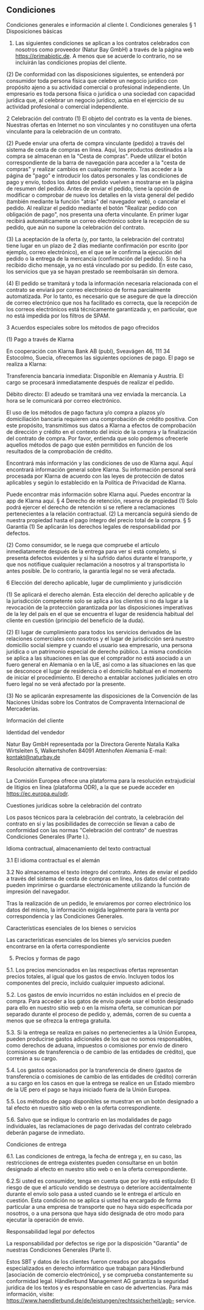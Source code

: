 ## Condiciones

Condiciones generales e información al cliente I. Condiciones generales
§ 1 Disposiciones básicas

1) Las siguientes condiciones se aplican a los contratos celebrados con nosotros como proveedor (Natur Bay GmbH) a través de la página web https://primabiotic.de. A menos que se acuerde lo contrario, no se incluirán las condiciones propias del cliente.

(2) De conformidad con las disposiciones siguientes, se entenderá por consumidor toda persona física que celebre un negocio jurídico con propósito ajeno a su actividad comercial o profesional independiente. Un empresario es toda persona física o jurídica o una sociedad con capacidad jurídica que, al celebrar un negocio jurídico, actúa en el ejercicio de su actividad profesional o comercial independiente.

2 Celebración del contrato
(1) El objeto del contrato es la venta de bienes.
Nuestras ofertas en Internet no son vinculantes y no constituyen una oferta vinculante para la celebración de un contrato.

(2) Puede enviar una oferta de compra vinculante (pedido) a través del sistema de cesta de compras en línea.
Aquí, los productos destinados a la compra se almacenan en la &quot;Cesta de compras&quot;. Puede utilizar el botón correspondiente de la barra de navegación para acceder a la &quot;cesta de compras&quot; y realizar cambios en cualquier momento. Tras acceder a la página de &quot;pago&quot; e introducir los datos personales y las condiciones de pago y envío, todos los datos del pedido vuelven a mostrarse en la página de resumen del pedido.
Antes de enviar el pedido, tiene la opción de modificar o comprobar de nuevo los detalles en la vista general del pedido (también mediante la función &quot;atrás&quot; del navegador web), o cancelar el pedido.
Al realizar el pedido mediante el botón &quot;Realizar pedido con obligación de pago&quot;, nos presenta una oferta vinculante.
En primer lugar recibirá automáticamente un correo electrónico sobre la recepción de su pedido, que aún no supone la celebración del contrato.

(3) La aceptación de la oferta (y, por tanto, la celebración del contrato) tiene lugar en un plazo de 2 días mediante confirmación por escrito (por ejemplo, correo electrónico), en el que se le confirma la ejecución del pedido o la entrega de la mercancía (confirmación del pedido).
Si no ha recibido dicho mensaje, ya no está vinculado por su pedido. En este caso, los servicios que ya se hayan prestado se reembolsarán sin demora.

(4) El pedido se tramitará y toda la información necesaria relacionada con el contrato se enviará por correo electrónico de forma parcialmente automatizada. Por lo tanto, es necesario que se asegure de que la dirección de correo electrónico que nos ha facilitado es correcta, que la recepción de los correos electrónicos está técnicamente garantizada y, en particular, que no está impedida por los filtros de SPAM.

3 Acuerdos especiales sobre los métodos de pago ofrecidos

(1) Pago a través de Klarna

En cooperación con Klarna Bank AB (publ), Sveavägen 46, 111 34 Estocolmo, Suecia, ofrecemos las siguientes opciones de pago. El pago se realiza a Klarna:

Transferencia bancaria inmediata: Disponible en Alemania y Austria. El cargo se procesará inmediatamente después de realizar el pedido.

Débito directo: El adeudo se tramitará una vez enviada la mercancía. La hora se le comunicará por correo electrónico.

El uso de los métodos de pago factura y/o compra a plazos y/o domiciliación bancaria requieren una comprobación de crédito positiva. Con este propósito, transmitimos sus datos a Klarna a efectos de comprobación de dirección y crédito en el contexto del inicio de la compra y la finalización del contrato de compra. Por favor, entienda que solo podemos ofrecerle aquellos métodos de pago que estén permitidos en función de los resultados de la comprobación de crédito.

Encontrará más información y las condiciones de uso de Klarna aquí. Aquí encontrará información general sobre Klarna. Su información personal será procesada por Klarna de acuerdo con las leyes de protección de datos aplicables y según lo establecido en la Política de Privacidad de Klarna.

Puede encontrar más información sobre Klarna aquí. Puedes encontrar la app de Klarna aquí.
§ 4 Derecho de retención, reserva de propiedad
(1) Solo podrá ejercer el derecho de retención si se refiere a reclamaciones pertenecientes a la relación contractual. (2) La mercancía seguirá siendo de nuestra propiedad hasta el pago íntegro del precio total de la compra.
§ 5 Garantía
(1) Se aplicarán los derechos legales de responsabilidad por defectos.

(2) Como consumidor, se le ruega que compruebe el artículo inmediatamente después de la entrega para ver si está completo, si presenta defectos evidentes y si ha sufrido daños durante el transporte, y que nos notifique cualquier reclamación a nosotros y al transportista lo antes posible. De lo contrario, la garantía legal no se verá afectada.

6 Elección del derecho aplicable, lugar de cumplimiento y jurisdicción

(1) Se aplicará el derecho alemán. Esta elección del derecho aplicable y de la jurisdicción competente solo se aplica a los clientes si no da lugar a la revocación de la protección garantizada por las disposiciones imperativas de la ley del país en el que se encuentra el lugar de residencia habitual del cliente en cuestión (principio del beneficio de la duda).

(2) El lugar de cumplimiento para todos los servicios derivados de las relaciones comerciales con nosotros y el lugar de jurisdicción será nuestro domicilio social siempre y cuando el usuario sea empresario, una persona jurídica o un patrimonio especial de derecho público.
La misma condición se aplica a las situaciones en las que el comprador no está asociado a un fuero general en Alemania o en la UE, así como a las situaciones en las que se desconoce el lugar de residencia o el domicilio habitual en el momento de iniciar el procedimiento. El derecho a entablar acciones judiciales en otro fuero legal no se verá afectado por la presente.

(3) No se aplicarán expresamente las disposiciones de la Convención de las Naciones Unidas sobre los Contratos de Compraventa Internacional de Mercaderías.

Información del cliente

Identidad del vendedor

Natur Bay GmbH
representada por la Directora Gerente Natalia Kalka
Wirtsleiten 5, Walkertshofen
84091 Attenhofen
Alemania
E-mail: kontakt@naturbay.de

Resolución alternativa de controversias:

La Comisión Europea ofrece una plataforma para la resolución extrajudicial de litigios en línea (plataforma ODR), a la que se puede acceder en https://ec.europa.eu/odr.

Cuestiones jurídicas sobre la celebración del contrato

Los pasos técnicos para la celebración del contrato, la celebración del contrato en sí y las posibilidades de corrección se llevan a cabo de conformidad con las normas &quot;Celebración del contrato&quot; de nuestras Condiciones Generales (Parte I.).

Idioma contractual, almacenamiento del texto contractual

3.1 El idioma contractual es el alemán

3.2 No almacenamos el texto íntegro del contrato. Antes de enviar el pedido a través del sistema de cesta de compras en línea, los datos del contrato pueden imprimirse o guardarse electrónicamente utilizando la función de impresión del navegador. 

Tras la realización de un pedido, le enviaremos por correo electrónico los datos del mismo, la información exigida legalmente para la venta por correspondencia y las Condiciones Generales.

Características esenciales de los bienes o servicios

Las características esenciales de los bienes y/o servicios pueden encontrarse en la oferta correspondiente

5. Precios y formas de pago

5.1. Los precios mencionados en las respectivas ofertas representan precios totales, al igual que los gastos de envío. Incluyen todos los componentes del precio, incluido cualquier impuesto adicional.

5.2. Los gastos de envío incurridos no están incluidos en el precio de compra. Para acceder a los gatos de envío puede usar el botón designado para ello en nuestro sitio web o en la misma oferta, se comunican por separado durante el proceso de pedido y, además, corren de su cuenta a menos que se ofrezca la entrega gratuita.

5.3. Si la entrega se realiza en países no pertenecientes a la Unión Europea, pueden producirse gastos adicionales de los que no somos responsables, como derechos de aduana, impuestos o comisiones por envío de dinero (comisiones de transferencia o de cambio de las entidades de crédito), que correrán a su cargo.

5.4. Los gastos ocasionados por la transferencia de dinero (gastos de transferencia o comisiones de cambio de las entidades de crédito) correrán a su cargo en los casos en que la entrega se realice en un Estado miembro de la UE pero el pago se haya iniciado fuera de la Unión Europea.

5.5. Los métodos de pago disponibles se muestran en un botón designado a tal efecto en nuestro sitio web o en la oferta correspondiente.

5.6. Salvo que se indique lo contrario en las modalidades de pago individuales, las reclamaciones de pago derivadas del contrato celebrado deberán pagarse de inmediato.

Condiciones de entrega

6.1. Las condiciones de entrega, la fecha de entrega y, en su caso, las restricciones de entrega existentes pueden consultarse en un botón designado al efecto en nuestro sitio web o en la oferta correspondiente.

6.2.Si usted es consumidor, tenga en cuenta que por ley está estipulado: El riesgo de que el artículo vendido se destruya o deteriore accidentalmente durante el envío solo pasa a usted cuando se le entrega el artículo en cuestión. Esta condición no se aplica si usted ha encargado de forma particular a una empresa de transporte que no haya sido especificada por nosotros, o a una persona que haya sido designada de otro modo para ejecutar la operación de envío.

Responsabilidad legal por defectos

La responsabilidad por defectos se rige por la disposición &quot;Garantía&quot; de nuestras Condiciones Generales (Parte I).

Estos SBT y datos de los clientes fueron creados por abogados especializados en derecho informático que trabajan para Händlerbund [asociación de comercio electrónico], y se comprueba constantemente su conformidad legal. Händlerbund Management AG garantiza la seguridad jurídica de los textos y es responsable en caso de advertencias. Para más información, visite: https://www.haendlerbund.de/de/leistungen/rechtssicherheit/agb- service.
